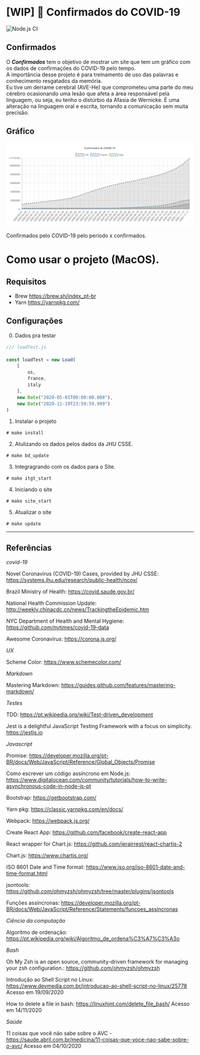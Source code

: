 # [WIP] 🦠 Confirmados do COVID-19

![Node.js CI](https://github.com/emilianoeloi/confirmados/workflows/Node.js%20CI/badge.svg)

## Confirmados

O ***Confirmados*** tem o objetivo de mostrar um site que tem um gráfico com os dados de confirmações do COVID-19 pelo tempo.\
A importância desse projeto é para treinamento de uso das palavras e conhecimento resgatados da memória.\
Eu tive um derrame cerebral (AVE-He) que comprometeu uma parte do meu cérebro ocasionando uma lesão que afeta a área responsável pela linguagem, ou seja, eu tenho o distúrbio da Afasia de Wernicke. É uma alteração na linguagem oral e escrita, tornando a comunicação sem muita precisão.

## Gráfico

![confirmados](images/confirmados_2020-11-19_US_France_Italy.png)

Confirmados pelo COVID-19 pelo período x confirmados.

# Como usar o projeto (MacOS).

## Requisitos

- Brew https://brew.sh/index_pt-br
- Yarn https://yarnpkg.com/

## Configurações

0. Dados pra testar

```javascript
/// loadTest.js

const loadTest = new Load(
    [
        us,
        france,
        italy
    ],
    new Date("2020-05-01T00:00:00.000"),
    new Date("2020-11-19T23:59:59.999")
)
```

1. Instalar o projeto
```shell
# make install
```
2. Atulizando os dados pelos dados da JHU CSSE.
```shell
# make bd_update
```
3. Integragrando com os dados para o Site.
```shell
# make itgt_start
``` 
4. Iniciando o site
```shell
# make site_start
```
5. Atualizar o site
```shell
# make update
```

--------------

## Referências

*covid-19*

Novel Coronavirus (COVID-19) Cases, provided by JHU CSSE: https://systems.jhu.edu/research/public-health/ncov/

Brazil Ministry of Health: https://covid.saude.gov.br/

National Health Commission Update: http://weekly.chinacdc.cn/news/TrackingtheEpidemic.htm

NYC Department of Health and Mental Hygiene: https://github.com/nytimes/covid-19-data

Awesome Coronavirus: https://corona.js.org/

*UX*

Scheme Color: https://www.schemecolor.com/

*Markdown*

Mastering Markdown: https://guides.github.com/features/mastering-markdown/

*Testes*

TDD: https://pt.wikipedia.org/wiki/Test-driven_development

Jest is a delightful JavaScript Testing Framework with a focus on simplicity. https://jestjs.io

*Javascript*

Promise: https://developer.mozilla.org/pt-BR/docs/Web/JavaScript/Reference/Global_Objects/Promise

Como escrever um código assíncrono em Node.js: https://www.digitalocean.com/community/tutorials/how-to-write-asynchronous-code-in-node-js-pt

Bootstrap: https://getbootstrap.com/

Yarn pkg: https://classic.yarnpkg.com/en/docs/

Webpack: https://webpack.js.org/

Create React App: https://github.com/facebook/create-react-app

React wrapper for Chart.js: https://github.com/jerairrest/react-chartjs-2

Chart.js: https://www.chartjs.org/

ISO 8601 Date and Time format: https://www.iso.org/iso-8601-date-and-time-format.html

jsontools: https://github.com/ohmyzsh/ohmyzsh/tree/master/plugins/jsontools

Funções assíncronas: https://developer.mozilla.org/pt-BR/docs/Web/JavaScript/Reference/Statements/funcoes_assincronas

*Ciência da computação*

Algoritmo de ordenação: https://pt.wikipedia.org/wiki/Algoritmo_de_ordena%C3%A7%C3%A3o

*Bash*

Oh My Zsh is an open source, community-driven framework for managing your zsh configuration.: https://github.com/ohmyzsh/ohmyzsh

Introdução ao Shell Script no Linux: https://www.devmedia.com.br/introducao-ao-shell-script-no-linux/25778 Acesso em 19/09/2020

How to delete a file in bash: https://linuxhint.com/delete_file_bash/ Acesso em 14/11/2020

*Saúde*

11 coisas que você não sabe sobre o AVC - https://saude.abril.com.br/medicina/11-coisas-que-voce-nao-sabe-sobre-o-avc/ Acesso em 04/10/2020
